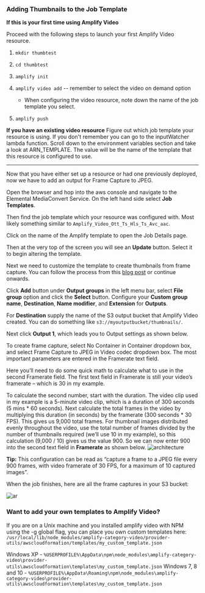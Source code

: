 ### Adding Thumbnails to the Job Template

**If this is your first time using Amplify Video**

Proceed with the following steps to launch your first Amplify Video resource. 

1. `mkdir thumbtest`
1. `cd thumbtest`
1. `amplify init`
1. `amplify video add` -- remember to select the video on demand option
    * When configuring the video resource, note down the name of the job template you select.

1. `amplify push` 

**If you have an existing video resource**
Figure out which job template your resource is using. If you don't remember you can go to the inputWatcher lambda function. Scroll down to the environment variables section and take a look at ARN_TEMPLATE. The value will be the name of the template that this resource is configured to use.
__________

Now that you have either set up a resource or had one previously deployed, now we have to add an output for Frame Capture to JPEG.

Open the browser and hop into the aws console and navigate to the Elemental MediaConvert Service. On the left hand side select **Job Templates**.

Then find the job template which your resource was configured with. Most likely something similar to `Amplify_Video_Ott_Ts_Hls_Ts_Avc_aac`.

Click on the name of the Amplify template to open the Job Details page.

Then at the very top of the screen you will see an **Update** button. Select it to begin altering the template.

Next we  need to customize the template to create thumbnails from frame capture. You can follow the process from this [blog post](https://aws.amazon.com/blogs/media/create-a-poster-frame-and-thumbnail-images-for-videos-using-aws-elemental-mediaconvert/) or continue onwards.

Click **Add** button under **Output groups** in the left menu bar, select **File group** option and click the **Select** button. Configure your **Custom group name**, **Destination**, **Name modifier**, and **Extension** for **Outputs**.

For **Destination** supply the name of the S3 output bucket that Amplify Video created. You can do something like `s3://myoutputbucket/thumbnails/`.

Next click **Output 1**, which leads you to Output settings as shown below.

To create frame capture, select No Container in Container dropdown box, and select Frame Capture to JPEG in Video codec dropdown box. The most important parameters are entered in the Framerate text field.

Here you’ll need to do some quick math to calculate what to use in the second Framerate field. The first text field in Framerate is still your video’s framerate – which is 30 in my example.

To calculate the second number, start with the duration. The video clip used in my example is a 5-minute video clip, which is a duration of 300 seconds (5 mins * 60 seconds). Next calculate the total frames in the video by multiplying this duration (in seconds) by the framerate (300 seconds * 30 FPS). This gives us 9,000 total frames. For thumbnail images distributed evenly throughout the video, use the total number of frames divided by the number of thumbnails required (we’ll use 10 in my example), so this calculation (9,000 / 10) gives us the value 900. So we can now enter 900 into the second text field in **Framerate** as shown below.
![architecture](https://d2908q01vomqb2.cloudfront.net/fb644351560d8296fe6da332236b1f8d61b2828a/2018/10/05/MC03.png)

**Tip:** This configuration can be read as “capture a frame to a JPEG file every 900 frames, with video framerate of 30 FPS, for a maximum of 10 captured images”.

When the job finishes, here are all the frame captures in your S3 bucket:

![ar](https://d2908q01vomqb2.cloudfront.net/fb644351560d8296fe6da332236b1f8d61b2828a/2018/10/05/MC04-1.png)
### Want to add your own templates to Amplify Video?

If you are on a Unix machine and you installed amplify video with NPM using the -g global flag, you can place you own custom templates here: `
/usr/local/lib/node_modules/amplify-category-video/provider-utils/awscloudformation/templates/my_custom_template.json
`

Windows XP - `%USERPROFILE%\AppData\npm\node_modules\amplify-category-video\provider-utils\awscloudformation\templates\my_custom_template.json`
Windows 7, 8 and 10 - `%USERPROFILE%\AppData\Roaming\npm\node_modules\amplify-category-video\provider-utils\awscloudformation\templates\my_custom_template.json`
